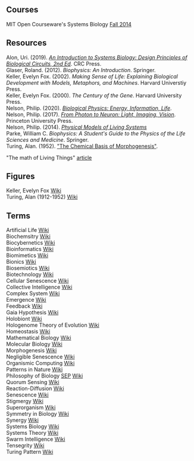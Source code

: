 ## Courses

MIT Open Courseware's Systems Biology [Fall 2014](https://ocw.mit.edu/courses/physics/8-591j-systems-biology-fall-2014/)<br>

## Resources

Alon, Uri. (2019). [_An Introduction to Systems Biology: Design Principles of Biological Circuits, 2nd Ed_](https://www.weizmann.ac.il/mcb/UriAlon/introduction-systems-biology-design-principles-biological-circuits). CRC Press.<br>
Glaser, Roland. (2012). _Biophysics: An Introduction_. Springer.<br>
Keller, Evelyn Fox. (2002). _Making Sense of Life: Explaining Biological Development with Models, Metaphors, and Machines_. Harvard Universtiy Press.<br>
Keller, Evelyn Fox. (2000). _The Century of the Gene_. Harvard University Press.<br>
Nelson, Philip. (2020). [_Biological Physics: Energy, Information, Life_](https://www.physics.upenn.edu/biophys/BPse/index.html).<br>
Nelson, Philip. (2017). [_From Photon to Neuron: Light, Imaging, Vision_](https://www.physics.upenn.edu/biophys/PtN/index.html). Princeton University Press.<br>
Nelson, Philip. (2014). [_Physical Models of Living Systems_](https://www.physics.upenn.edu/biophys/PMLS/index.html)<br>
Parke, William C. _Biophysics: A Student's Guide to the Physics of the Life Sciences and Medicine_. Springer.<br>
Turing, Alan. (1952). ["The Chemical Basis of Morphogenesis"](https://www.dna.caltech.edu/courses/cs191/paperscs191/turing.pdf).<br>

"The math of Living Things" [article](https://nautil.us/issue/102/hidden-truths/the-math-of-living-things)<br>

## Figures

Keller, Evelyn Fox [Wiki](https://en.wikipedia.org/wiki/Evelyn_Fox_Keller)<br>
Turing, Alan (1912-1952) [Wiki](https://en.wikipedia.org/wiki/Alan_Turing)<br>

## Terms

Artificial Life [Wiki](https://en.wikipedia.org/wiki/Artificial_life)<br>
Biochemsitry [Wiki](https://en.wikipedia.org/wiki/Biochemistry)<br>
Biocybernetics [Wiki](https://en.wikipedia.org/wiki/Biocybernetics)<br>
Bioinformatics [Wiki](https://en.wikipedia.org/wiki/Bioinformatics)<br>
Biomimetics [Wiki](https://en.wikipedia.org/wiki/Biomimetics)<br>
Bionics [Wiki](https://en.wikipedia.org/wiki/Bionics)<br>
Biosemiotics [Wiki](https://en.wikipedia.org/wiki/Biosemiotics)<br>
Biotechnology [Wiki](https://en.wikipedia.org/wiki/Biotechnology)<br>
Cellular Senescence [Wiki](https://en.wikipedia.org/wiki/Cellular_senescence)<br>
Collective Intelligence [Wiki](https://en.wikipedia.org/wiki/Collective_intelligence)<br>
Complex System [Wiki](https://en.wikipedia.org/wiki/Complex_system)<br>
Emergence [Wiki](https://en.wikipedia.org/wiki/Emergence)<br>
Feedback [Wiki](https://en.wikipedia.org/wiki/Feedback)<br>
Gaia Hypothesis [Wiki](https://en.wikipedia.org/wiki/Gaia_hypothesis)<br>
Holobiont [Wiki](https://en.wikipedia.org/wiki/Holobiont)<br>
Hologenome Theory of Evolution [Wiki](https://en.wikipedia.org/wiki/Hologenome_theory_of_evolution)<br>
Homeostasis [Wiki](https://en.wikipedia.org/wiki/Homeostasis)<br>
Mathematical Biology [Wiki](https://en.wikipedia.org/wiki/Mathematical_and_theoretical_biology)<br>
Molecular Biology [Wiki](https://en.wikipedia.org/wiki/Molecular_biology)<br>
Morphogenesis [Wiki](https://en.wikipedia.org/wiki/Morphogenesis)<br>
Negligible Senescence [Wiki](https://en.wikipedia.org/wiki/Negligible_senescence)<br>
Organismic Computing [Wiki](https://en.wikipedia.org/wiki/Organismic_computing)<br>
Patterns in Nature [Wiki](https://en.wikipedia.org/wiki/Patterns_in_nature)<br>
Philosophy of Biology [SEP](https://plato.stanford.edu/entries/biology-philosophy/) [Wiki](https://en.wikipedia.org/wiki/Philosophy_of_biology)<br>
Quorum Sensing [Wiki](https://en.wikipedia.org/wiki/Quorum_sensing)<br>
Reaction-Diffusion [Wiki](https://en.wikipedia.org/wiki/Reaction–diffusion_system)<br>
Senescence [Wiki](https://en.wikipedia.org/wiki/Senescence)<br>
Stigmergy [Wiki](https://en.wikipedia.org/wiki/Stigmergy)<br>
Superorganism [Wiki](https://en.wikipedia.org/wiki/Superorganism)<br>
Symmetry in Biology [Wiki](https://en.wikipedia.org/wiki/Symmetry_in_biology)<br>
Synergy [Wiki](https://en.wikipedia.org/wiki/Synergy)<br>
Systems Biology [Wiki](https://en.wikipedia.org/wiki/Systems_biology)<br>
Systems Theory [Wiki](https://en.wikipedia.org/wiki/Systems_theory)<br>
Swarm Intelligence [Wiki](https://en.wikipedia.org/wiki/Swarm_intelligence)<br>
Tensegrity [Wiki](https://en.wikipedia.org/wiki/Tensegrity)<br>
Turing Pattern [Wiki](https://en.wikipedia.org/wiki/Turing_pattern)<br>
